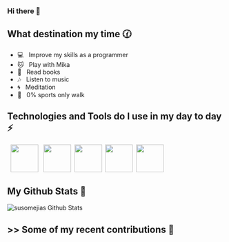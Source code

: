 ### Hi there 👋
## What destination my time 🕜

- 💻 &nbsp; Improve my skills as a programmer
- 🐱 &nbsp; Play with Mika
- 📕 &nbsp; Read books
- 🎶 &nbsp; Listen to music
- 🌀 &nbsp; Meditation
- 🏃 &nbsp; 0% sports only walk

## Technologies and Tools do I use in my day to day ⚡
&nbsp;
<img height="64px" src="https://cdn.svgporn.com/logos/python.svg"> &nbsp;
<img height="64px" src="https://cdn.svgporn.com/logos/django.svg">&nbsp;
<img height="64px" src="https://cdn.svgporn.com/logos/git-icon.svg">&nbsp;
<img height="64px" src="https://cdn.svgporn.com/logos/jira.svg">&nbsp;
<img height="64px" src="https://cdn.svgporn.com/logos/react.svg">&nbsp;


## My Github Stats 🎉

![susomejias Github Stats](https://github-readme-stats.vercel.app/api?username=miguel2848&show_icons=true&hide_border=true&hide=["issues"]&theme=dracula&icon_color=F86E96&bg_color=FFF&text_color=455a64&hide_title=true&line_height=40)

## >> Some of my recent contributions 🔰
